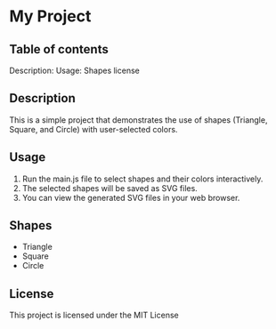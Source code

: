 
# My Project

## Table of contents
Description:
Usage:
Shapes
license

## Description
This is a simple project that demonstrates the use of shapes (Triangle, Square, and Circle) with user-selected colors.

## Usage
1. Run the main.js file to select shapes and their colors interactively.
2. The selected shapes will be saved as SVG files.
3. You can view the generated SVG files in your web browser.

## Shapes
- Triangle
- Square
- Circle

## License
This project is licensed under the MIT License 
